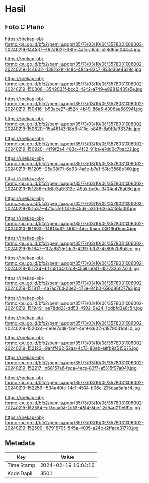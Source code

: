 # Hasil

## Foto C Plano

https://sirekap-obj-formc.kpu.go.id/bfb2/pemilu/pdpr/35/78/03/10/06/3578031006002-20240219-144537--f92a1629-38fe-4afb-a6ab-b98d65c044c4.jpg

https://sirekap-obj-formc.kpu.go.id/bfb2/pemilu/pdpr/35/78/03/10/06/3578031006002-20240219-144602--1381b28f-1c8c-48da-82c7-953d36e4689c.jpg

https://sirekap-obj-formc.kpu.go.id/bfb2/pemilu/pdpr/35/78/03/10/06/3578031006002-20240219-150306--3542035f-bcc2-4242-a749-e99812435e5e.jpg

https://sirekap-obj-formc.kpu.go.id/bfb2/pemilu/pdpr/35/78/03/10/06/3578031006002-20240219-150416--b53ace27-d524-4b49-86a5-d306ae68994f.jpg

https://sirekap-obj-formc.kpu.go.id/bfb2/pemilu/pdpr/35/78/03/10/06/3578031006002-20240219-150620--15a46142-18d6-410c-b848-8a9f0a9337de.jpg

https://sirekap-obj-formc.kpu.go.id/bfb2/pemilu/pdpr/35/78/03/10/06/3578031006002-20240219-150920--4f19f2a4-483c-4f82-91ba-e7dd0c7bac22.jpg

https://sirekap-obj-formc.kpu.go.id/bfb2/pemilu/pdpr/35/78/03/10/06/3578031006002-20240219-151205--25a08f77-6d93-4a6e-b7a1-53fc3568e360.jpg

https://sirekap-obj-formc.kpu.go.id/bfb2/pemilu/pdpr/35/78/03/10/06/3578031006002-20240219-151256--df6fc3a9-312e-49a5-bc0c-3404c476a06d.jpg

https://sirekap-obj-formc.kpu.go.id/bfb2/pemilu/pdpr/35/78/03/10/06/3578031006002-20240219-151537--471cc7ef-f376-45d6-a31d-63554158a00f.jpg

https://sirekap-obj-formc.kpu.go.id/bfb2/pemilu/pdpr/35/78/03/10/06/3578031006002-20240219-151603--14613a87-4552-4dfa-9aae-03f1f5d1eee3.jpg

https://sirekap-obj-formc.kpu.go.id/bfb2/pemilu/pdpr/35/78/03/10/06/3578031006002-20240219-151647--1f2a9825-1dc3-4299-bfb2-458057b8b8ec.jpg

https://sirekap-obj-formc.kpu.go.id/bfb2/pemilu/pdpr/35/78/03/10/06/3578031006002-20240219-151734--bf7a5144-12c8-4559-b041-d57733a27a93.jpg

https://sirekap-obj-formc.kpu.go.id/bfb2/pemilu/pdpr/35/78/03/10/06/3578031006002-20240219-151817--4a7ac76d-23e2-470e-84b0-656d86f277e3.jpg

https://sirekap-obj-formc.kpu.go.id/bfb2/pemilu/pdpr/35/78/03/10/06/3578031006002-20240219-151949--ae78dd28-dd53-4902-9a24-4cdbfd3e8c54.jpg

https://sirekap-obj-formc.kpu.go.id/bfb2/pemilu/pdpr/35/78/03/10/06/3578031006002-20240219-152034--ce0e7d48-f3ef-4e19-8602-d1879031d450.jpg

https://sirekap-obj-formc.kpu.go.id/bfb2/pemilu/pdpr/35/78/03/10/06/3578031006002-20240219-152123--9a4ff462-52aa-4c73-80eb-e8fb9a515625.jpg

https://sirekap-obj-formc.kpu.go.id/bfb2/pemilu/pdpr/35/78/03/10/06/3578031006002-20240219-152217--c68157a6-feca-4ece-83f7-a5315f97a049.jpg

https://sirekap-obj-formc.kpu.go.id/bfb2/pemilu/pdpr/35/78/03/10/06/3578031006002-20240219-152259--534a49fd-14c1-4534-b06c-205caa5afa54.jpg

https://sirekap-obj-formc.kpu.go.id/bfb2/pemilu/pdpr/35/78/03/10/06/3578031006002-20240219-152354--cf3eaa08-2c35-4814-8bef-2d94d77e651b.jpg

https://sirekap-obj-formc.kpu.go.id/bfb2/pemilu/pdpr/35/78/03/10/06/3578031006002-20240219-152500--67916706-545a-4005-a24c-f2fface31770.jpg


## Metadata

| Key        | Value               |
| ---------- | ------------------- |
| Time Stamp | 2024-02-19 16:03:16 |
| Kode Dapil | 3501                |



